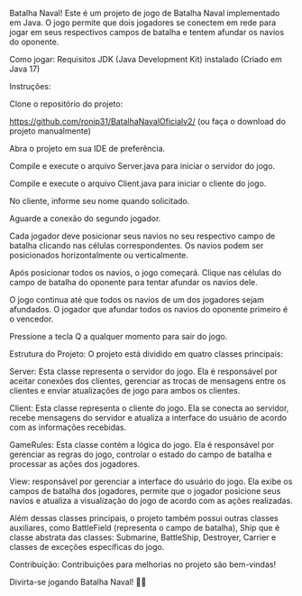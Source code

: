 Batalha Naval!
Este é um projeto de jogo de Batalha Naval implementado em Java. 
O jogo permite que dois jogadores se conectem em rede para jogar em seus respectivos campos de batalha e tentem afundar os navios do oponente.

Como jogar:
Requisitos
JDK (Java Development Kit) instalado (Criado em Java 17)

Instruções:

Clone o repositório do projeto:

https://github.com/ronip31/BatalhaNavalOficialv2/
(ou faça o download do projeto manualmente)

Abra o projeto em sua IDE de preferência.

Compile e execute o arquivo Server.java para iniciar o servidor do jogo.

Compile e execute o arquivo Client.java para iniciar o cliente do jogo.

No cliente, informe seu nome quando solicitado.

Aguarde a conexão do segundo jogador.

Cada jogador deve posicionar seus navios no seu respectivo campo de batalha clicando nas células correspondentes. Os navios podem ser posicionados horizontalmente ou verticalmente.

Após posicionar todos os navios, o jogo começará. Clique nas células do campo de batalha do oponente para tentar afundar os navios dele.

O jogo continua até que todos os navios de um dos jogadores sejam afundados. O jogador que afundar todos os navios do oponente primeiro é o vencedor.

Pressione a tecla Q a qualquer momento para sair do jogo.

Estrutura do Projeto:
O projeto está dividido em quatro classes principais:

Server: Esta classe representa o servidor do jogo. Ela é responsável por aceitar conexões dos clientes, gerenciar as trocas de mensagens entre os clientes e enviar atualizações de jogo para ambos os clientes.

Client: Esta classe representa o cliente do jogo. Ela se conecta ao servidor, recebe mensagens do servidor e atualiza a interface do usuário de acordo com as informações recebidas.

GameRules: Esta classe contém a lógica do jogo. Ela é responsável por gerenciar as regras do jogo, controlar o estado do campo de batalha e processar as ações dos jogadores.

View: responsável por gerenciar a interface do usuário do jogo. Ela exibe os campos de batalha dos jogadores, permite que o jogador posicione seus navios e atualiza a visualização do jogo de acordo com as ações realizadas.

Além dessas classes principais, o projeto também possui outras classes auxiliares, como BattleField (representa o campo de batalha), Ship que é classe abstrata das classes: Submarine, BattleShip, Destroyer, Carrier e classes de exceções específicas do jogo.


Contribuição:
Contribuições para melhorias no projeto são bem-vindas!

Divirta-se jogando Batalha Naval! 🚢💥

